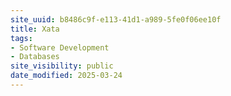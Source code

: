 ```yaml
---
site_uuid: b8486c9f-e113-41d1-a989-5fe0f06ee10f
title: Xata
tags:
- Software Development
- Databases
site_visibility: public
date_modified: 2025-03-24
---
```




